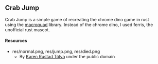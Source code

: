## Crab Jump
Crab Jump is a simple game of recreating the chrome dino game in rust using the [macroquad](https://github.com/not-fl3/macroquad) library.
Instead of the chrome dino, I used ferris, the unofficial rust mascot.
#### Resources
- res/normal.png, res/jump.png, res/died.png
  - By [Karen Rustad Tölva](https://rustacean.net/) under the public domain
